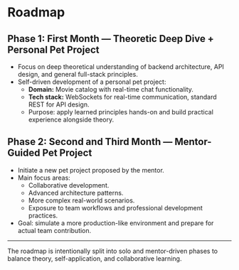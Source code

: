 # Roadmap

## Phase 1: First Month — Theoretic Deep Dive + Personal Pet Project

- Focus on deep theoretical understanding of backend architecture, API design, and general full-stack principles.
- Self-driven development of a personal pet project:
  - **Domain:** Movie catalog with real-time chat functionality.
  - **Tech stack:** WebSockets for real-time communication, standard REST for API design.
  - Purpose: apply learned principles hands-on and build practical experience alongside theory.

## Phase 2: Second and Third Month — Mentor-Guided Pet Project

- Initiate a new pet project proposed by the mentor.
- Main focus areas:
  - Collaborative development.
  - Advanced architecture patterns.
  - More complex real-world scenarios.
  - Exposure to team workflows and professional development practices.
- Goal: simulate a more production-like environment and prepare for actual team contribution.

---

The roadmap is intentionally split into solo and mentor-driven phases to balance theory, self-application, and collaborative learning.
